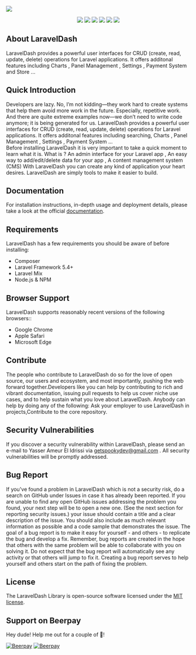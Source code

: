 <p style="text-align=center;">
<img src="https://drive.google.com/uc?id=1CMBEUf8d_tfhayVv2-bkoo72LirNGQ_S">
</p>

<p align="center">
<img src="https://badgen.net/github/issues/getspooky/laravelDash">
<img src="https://badgen.net/github/commits/getspooky/laravelDash">
<img src="https://badgen.net/github/stars/getspooky/laravelDash">
<img src="https://badgen.net/packagist/lang/yal/laraveldash">
<img src="https://badgen.net/github/license/getspooky/laravelDash">
<a title="MadeWithLaravel.com Shield" href="https://madewithlaravel.com/p/laraveldash/shield-link"> <img src="https://madewithlaravel.com/storage/repo-shields/1438-shield.svg"/></a>  
</p>

## About LaravelDash

LaravelDash provides a powerful user interfaces for CRUD (create, read, update, delete) operations for Laravel applications. It offers additonal features including Charts , Panel Management , Settings , Payment System and Store ...

## Quick Introduction

Developers are lazy. No, I’m not kidding—they work hard to create systems that help them avoid more work in the future. Especially, repetitive work. And there are quite extreme examples now—we don’t need to write code anymore; it is being generated for us. 
LaravelDash provides a powerful user interfaces for CRUD (create, read, update, delete) operations for Laravel applications. It offers additonal features including searching, Charts , Panel Management , Settings , Payment System ... <br>
Before installing LaravelDash it is very important to take a quick moment to learn what it is. What is ? 
An admin interface for your Laravel app , An easy way to add/edit/delete data for your app , A content management system (CMS) With LaravelDash you can create any kind of application your heart desires. LaravelDash are simply tools to make it easier to build.

## Documentation

For installation instructions, in-depth usage and deployment details, please take a look at the official [documentation](https://getspooky.github.io/laravelDash/#/).

## Requirements
LaravelDash has a few requirements you should be aware of before installing:

- Composer
- Laravel Framework 5.4+ 
- Laravel Mix
- Node.js & NPM

## Browser Support

LaravelDash supports reasonably recent versions of the following browsers::

- Google Chrome
- Apple Safari
- Microsoft Edge

## Contribute

The people who contribute to LaravelDash do so for the love of open source, our users and ecosystem, and most importantly, pushing the web forward together.Developers like you can help by contributing to rich and vibrant documentation, issuing pull requests to help us cover niche use cases, and to help sustain what you love about LaravelDash. 
Anybody can help by doing any of the following: Ask your employer to use LaravelDash in projects,Contribute to the core repository.

## Security Vulnerabilities

If you discover a security vulnerability within LaravelDash, please send an e-mail to Yasser Ameur El Idrissi via getspookydev@gmail.com . All security vulnerabilities will be promptly addressed.

## Bug Report

If you've found a problem in LaravelDash which is not a security risk, do a search on GitHub under Issues in case it has already been reported. If you are unable to find any open GitHub issues addressing the problem you found, your next step will be to open a new one. (See the next section for reporting security issues.) your issue should contain a title and a clear description of the issue. You should also include as much relevant information as possible and a code sample that demonstrates the issue. The goal of a bug report is to make it easy for yourself - and others - to replicate the bug and develop a fix. Remember, bug reports are created in the hope that others with the same problem will be able to collaborate with you on solving it. Do not expect that the bug report will automatically see any activity or that others will jump to fix it. Creating a bug report serves to help yourself and others start on the path of fixing the problem.

## License

The LaravelDash Library is open-source software licensed under the [MIT license](https://opensource.org/licenses/MIT).

## Support on Beerpay
Hey dude! Help me out for a couple of :beers:!

[![Beerpay](https://beerpay.io/getspooky/laravelDash/badge.svg?style=beer-square)](https://beerpay.io/getspooky/laravelDash)  [![Beerpay](https://beerpay.io/getspooky/laravelDash/make-wish.svg?style=flat-square)](https://beerpay.io/getspooky/laravelDash?focus=wish)
